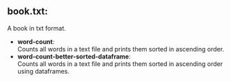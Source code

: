 ## book.txt:
A book in txt format.
- **word-count**:\
  Counts all words in a text file and prints them sorted in ascending order.
- **word-count-better-sorted-dataframe**:\
  Counts all words in a text file and prints them sorted in ascending order using dataframes.